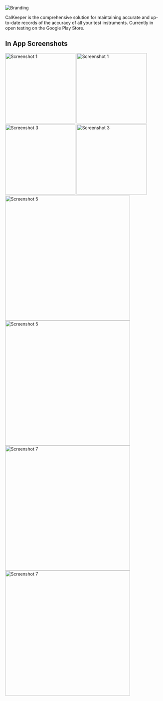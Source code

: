 ![Branding](./assets/branding.png)

CalKeeper is the comprehensive solution for maintaining accurate and up-to-date records of the accuracy of all your test instruments. Currently in open testing on the Google Play Store.

## In App Screenshots
<img src="./assets/s1.png" width="225" alt="Screenshot 1"/> <img src="./assets/s1.png" width="225" alt="Screenshot 1"/>
<img src="./assets/s3.png" width="225" alt="Screenshot 3"/> <img src="./assets/s3.png" width="225" alt="Screenshot 3"/>
<img src="./assets/s5.png" width="400" alt="Screenshot 5"/> <img src="./assets/s5.png" width="400" alt="Screenshot 5"/>
<img src="./assets/s7.png" width="400" alt="Screenshot 7"/> <img src="./assets/s7.png" width="400" alt="Screenshot 7"/>
